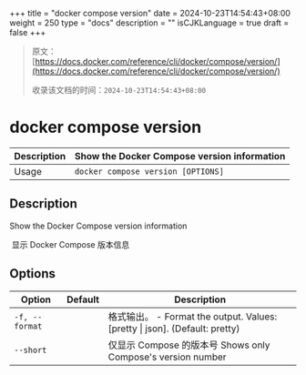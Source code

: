 +++
title = "docker compose version"
date = 2024-10-23T14:54:43+08:00
weight = 250
type = "docs"
description = ""
isCJKLanguage = true
draft = false
+++

> 原文：[https://docs.docker.com/reference/cli/docker/compose/version/](https://docs.docker.com/reference/cli/docker/compose/version/)
>
> 收录该文档的时间：`2024-10-23T14:54:43+08:00`

# docker compose version

| Description | Show the Docker Compose version information |
| :---------- | ------------------------------------------- |
| Usage       | `docker compose version [OPTIONS]`          |

## Description

Show the Docker Compose version information

​	显示 Docker Compose 版本信息

## Options

| Option         | Default | Description                                                  |
| -------------- | ------- | ------------------------------------------------------------ |
| `-f, --format` |         | 格式输出。 - Format the output. Values: [pretty \| json]. (Default: pretty) |
| `--short`      |         | 仅显示 Compose 的版本号 Shows only Compose's version number  |
